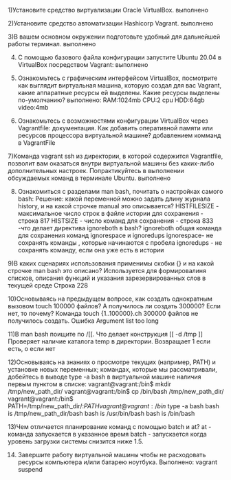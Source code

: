 1)Установите средство виртуализации Oracle VirtualBox.
выполнено

2)Установите средство автоматизации Hashicorp Vagrant.
выполнено

3)В вашем основном окружении подготовьте удобный для дальнейшей работы терминал.
выполнено

4) С помощью базового файла конфигурации запустите Ubuntu 20.04 в VirtualBox посредством Vagrant:
выполнено    
5) Ознакомьтесь с графическим интерфейсом VirtualBox, посмотрите как выглядит виртуальная машина, которую создал для вас Vagrant, какие аппаратные ресурсы ей выделены. Какие ресурсы выделены по-умолчанию?
выполнено:
RAM:1024mb
CPU:2 cpu
HDD:64gb
video:4mb

6) Ознакомьтесь с возможностями конфигурации VirtualBox через Vagrantfile: документация. Как добавить оперативной памяти или ресурсов процессора виртуальной машине?
добавлением комманд в VagrantFile

  
7)Команда vagrant ssh из директории, в которой содержится Vagrantfile, позволит вам оказаться внутри виртуальной машины без каких-либо дополнительных настроек. Попрактикуйтесь в выполнении обсуждаемых команд в терминале Ubuntu.
выполнено
    
8) Ознакомиться с разделами man bash, почитать о настройках самого bash:
Решение: какой переменной можно задать длину журнала history, и на какой строчке manual это описывается?
HISTFILESIZE - максимальное число строк в файле истории для сохранения - строка 817
HISTSIZE - число команд для сохранения - строка 833
-что делает директива ignoreboth в bash?
ignoreboth общая команда для сохранения команд ignorespace и ignoredups
    ignorespace- не сохранять команды , которые начинаются с пробела 
    ignoredups - не сохранять команду, если она уже есть в истории

9)В каких сценариях использования применимы скобки {} и на какой строчке man bash это описано?
Используется для формировалиня списков, описания функций и указания зарезервированных слов в текущей среде
Строка 228

10)Основываясь на предыдущем вопросе, как создать однократным вызовом touch 100000 файлов? А получилось ли создать 300000? Если нет, то почему?
Команда touch {1..100000}.ch
300000 файлов не получилось создать. Ошибка Argument list too long

11)В man bash поищите по /\[\[. Что делает конструкция [[ -d /tmp ]]
Проверяет наличие каталога temp в директории. Возвращает 1 если есть, о если нет

12)Основываясь на знаниях о просмотре текущих (например, PATH) и установке новых переменных; командах, которые мы рассматривали, добейтесь в выводе type -a bash в виртуальной машине наличия первым пунктом в списке:
vagrant@vagrant:/bin$ mkdir /tmp/new_path_dir/
vagrant@vagrant:/bin$ cp /bin/bash /tmp/new_path_dir/
vagrant@vagrant:/bin$ PATH=/tmp/new_path_dir/:$PATH
vagrant@vagrant:/bin$ type -a bash
bash is /tmp/new_path_dir/bash
bash is /usr/bin/bash
bash is /bin/bash

13)Чем отличается планирование команд с помощью batch и at?
at - команда запускается в указанное время
batch - запускается когда уровень загрузки системы снизится ниже 1.5.

14) Завершите работу виртуальной машины чтобы не расходовать ресурсы компьютера и/или батарею ноутбука.
Выполнено: vagrant suspend
